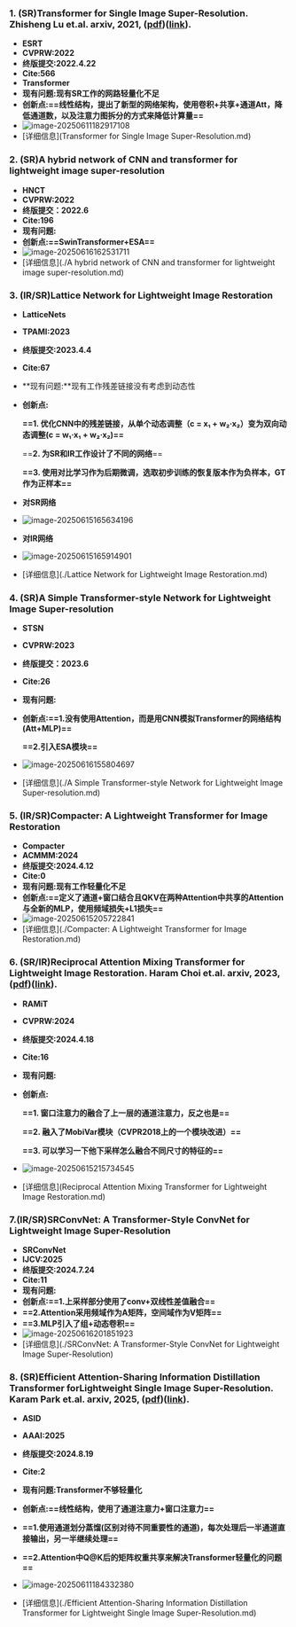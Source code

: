 ### **1. (SR)Transformer for Single Image Super-Resolution**. Zhisheng Lu et.al. **arxiv**, **2021**, ([pdf](assets/pdfs/Transformer_for_Single_Image_Super-Resolution.pdf))([link](http://arxiv.org/abs/2108.11084v3)).

- **ESRT**
- **CVPRW:2022**
- **终版提交:2022.4.22**
- **Cite:566**
- **Transformer**
- **现有问题:现有SR工作的网路轻量化不足**
- **创新点:==线性结构，提出了新型的网络架构，使用卷积+共享+通道Att，降低通道数，以及注意力图拆分的方式来降低计算量==**
- ![image-20250611182917108](./assets/pics/review/image-20250611182917108.png)
- [详细信息](Transformer for Single Image Super-Resolution.md)

### 2. (SR)A hybrid network of CNN and transformer for lightweight image super-resolution

- **HNCT**
- **CVPRW:2022**
- **终版提交：2022.6**
- **Cite:196**
- **现有问题:**
- **创新点:==SwinTransformer+ESA==**
- ![image-20250616162531711](./assets/pics/review/image-20250616162531711.png)
- [详细信息](./A hybrid network of CNN and transformer for lightweight image super-resolution.md)

### 3. (IR/SR)Lattice Network for Lightweight  Image Restoration

- **LatticeNets**

- **TPAMI:2023**

- **终版提交:2023.4.4**

- **Cite:67**

- **现有问题:**现有工作残差链接没有考虑到动态性

- **创新点:**

  **==1. 优化CNN中的残差链接，从单个动态调整（c = x₁ + w₂·x₂）变为双向动态调整(c = w₁·x₁ + w₂·x₂)==**

  ==**2. 为SR和IR工作设计了不同的网络**==

  **==3. 使用对比学习作为后期微调，选取初步训练的恢复版本作为负样本，GT作为正样本==**

- **对SR网络**

- ![image-20250615165634196](./assets/pics/review/image-20250615165634196.png)

- **对IR网络**

- ![image-20250615165914901](./assets/pics/review/image-20250615165914901.png)

- [详细信息](./Lattice Network for Lightweight  Image Restoration.md)

### 4. (SR)A Simple Transformer-style Network for Lightweight Image Super-resolution

- **STSN**

- **CVPRW:2023**

- **终版提交：2023.6**

- **Cite:26**

- **现有问题:**

- **创新点:==1.没有使用Attention，而是用CNN模拟Transformer的网络结构(Att+MLP)==**

  **==2.引入ESA模块==**

- ![image-20250616155804697](./assets/pics/review/image-20250616155804697.png)

- [详细信息](./A Simple Transformer-style Network for Lightweight Image Super-resolution.md)

### 5. (IR/SR)Compacter: A Lightweight Transformer for Image Restoration

- **Compacter**
- **ACMMM:2024**
- **终版提交:2024.4.12**
- **Cite:0**
- **现有问题:现有工作轻量化不足**
- **创新点:==定义了通道+窗口结合且QKV在两种Attention中共享的Attention与全新的MLP，使用频域损失+L1损失==**
- ![image-20250615205722841](./assets/pics/review/image-20250615205722841.png)
- [详细信息](./Compacter: A Lightweight Transformer for Image Restoration.md)

### **6. (SR/IR)Reciprocal Attention Mixing Transformer for Lightweight Image Restoration**. Haram Choi et.al. **arxiv**, **2023**, ([pdf](assets/pdfs/Reciprocal_Attention_Mixing_Transformer_for_Lightweight_Image__Restoration.pdf))([link](http://arxiv.org/abs/2305.11474v4)).
- **RAMiT**
- **CVPRW:2024**
- **终版提交:2024.4.18**
- **Cite:16**
- **现有问题:**
- **创新点:**
  
  **==1. 窗口注意力的融合了上一层的通道注意力，反之也是==**
  
  **==2. 融入了MobiVar模块（CVPR2018上的一个模块改进）==**
  
  **==3. 可以学习一下他下采样怎么融合不同尺寸的特征的==**
- ![image-20250615215734545](./assets/pics/review/image-20250615215734545.png)
- [详细信息](Reciprocal Attention Mixing Transformer for Lightweight Image Restoration.md)

### 7.(IR/SR)SRConvNet: A Transformer-Style ConvNet for Lightweight Image Super-Resolution

- **SRConvNet**
- **IJCV:2025**
- **终版提交:2024.7.24**
- **Cite:11**
- **现有问题:**
- **创新点:==1.上采样部分使用了conv+双线性差值融合==**
- **==2.Attention采用频域作为A矩阵，空间域作为V矩阵==**
- **==3.MLP引入了组+动态卷积==**
- ![image-20250616201851923](./assets/pics/review/image-20250616201851923.png)
- [详细信息](./SRConvNet: A Transformer-Style ConvNet for Lightweight Image Super-Resolution)

### 8. (SR)**Efficient Attention-Sharing Information Distillation Transformer forLightweight Single Image Super-Resolution**. Karam Park et.al. **arxiv**, **2025**, ([pdf](assets/pdfs/Efficient_Attention-Sharing_Information_Distillation_Transformer_for__Lightweight_Single_Image_Super-Resolution.pdf))([link](http://arxiv.org/abs/2501.15774v2)).

- **ASID**

- **AAAI:2025**

- **终版提交:2024.8.19**

- **Cite:2**

- **现有问题:Transformer不够轻量化**

- **创新点:==线性结构，使用了通道注意力+窗口注意力==**

- **==1.使用通道划分蒸馏(区别对待不同重要性的通道)，每次处理后一半通道直接输出，另一半继续处理==**

- **==2.Attention中Q@K后的矩阵权重共享来解决Transformer轻量化的问题==**

- ![image-20250611184332380](./assets/pics/review/image-20250611184332380.png)

- [详细信息](./Efficient Attention-Sharing Information Distillation Transformer for Lightweight Single Image Super-Resolution.md)

